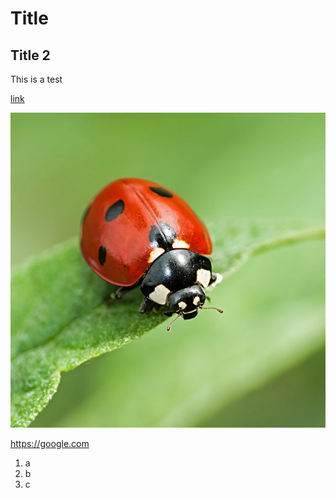 # Title
## Title 2
This is a test

[link](README.md)

![title](bug.jpg)

<https://google.com>

1. a
2. b
3. c
